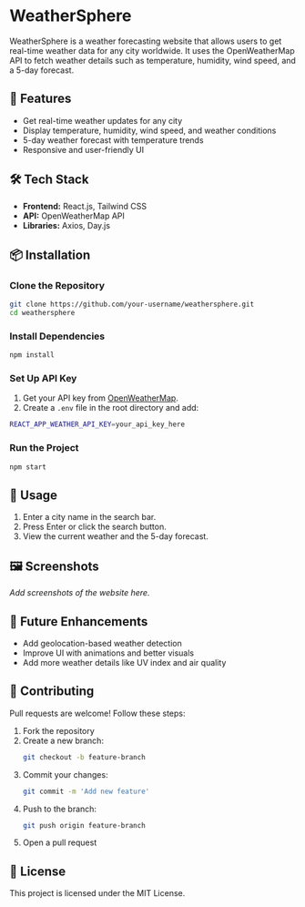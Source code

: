 # WeatherSphere

WeatherSphere is a weather forecasting website that allows users to get real-time weather data for any city worldwide. It uses the OpenWeatherMap API to fetch weather details such as temperature, humidity, wind speed, and a 5-day forecast.

## 🚀 Features
- Get real-time weather updates for any city
- Display temperature, humidity, wind speed, and weather conditions
- 5-day weather forecast with temperature trends
- Responsive and user-friendly UI

## 🛠 Tech Stack
- **Frontend:** React.js, Tailwind CSS
- **API:** OpenWeatherMap API
- **Libraries:** Axios, Day.js

## 📦 Installation

### Clone the Repository
```sh
git clone https://github.com/your-username/weathersphere.git
cd weathersphere
```

### Install Dependencies
```sh
npm install
```

### Set Up API Key
1. Get your API key from [OpenWeatherMap](https://openweathermap.org/).
2. Create a `.env` file in the root directory and add:
```sh
REACT_APP_WEATHER_API_KEY=your_api_key_here
```

### Run the Project
```sh
npm start
```

## 🎯 Usage
1. Enter a city name in the search bar.
2. Press Enter or click the search button.
3. View the current weather and the 5-day forecast.

## 🖼 Screenshots
_Add screenshots of the website here._

## 📌 Future Enhancements
- Add geolocation-based weather detection
- Improve UI with animations and better visuals
- Add more weather details like UV index and air quality

## 🤝 Contributing
Pull requests are welcome! Follow these steps:

1. Fork the repository
2. Create a new branch:
   ```sh
   git checkout -b feature-branch
   ```
3. Commit your changes:
   ```sh
   git commit -m 'Add new feature'
   ```
4. Push to the branch:
   ```sh
   git push origin feature-branch
   ```
5. Open a pull request

## 📜 License
This project is licensed under the MIT License.

